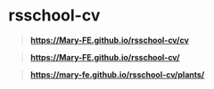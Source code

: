 # rsschool-cv

> **https://Mary-FE.github.io/rsschool-cv/cv**

> **https://Mary-FE.github.io/rsschool-cv/**

> **https://mary-fe.github.io/rsschool-cv/plants/**
